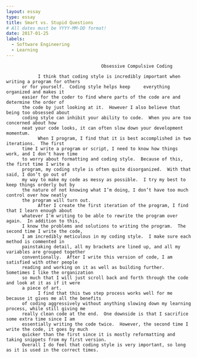 ```yaml
---
layout: essay
type: essay
title: Smart vs. Stupid Questions
# All dates must be YYYY-MM-DD format!
date: 2017-01-25
labels:
  - Software Engineering
  - Learning
---
```


                                        Obsessive Compulsive Coding

                I think that coding style is incredibly important when writing a program for others 
          or for yourself.  Coding style helps keep     everything organized and makes it 
          easier for the coder to find where parts of the code are and determine the order of 
          the code by just looking at it.  However I also believe that being too obsessed about 
          coding style can inhibit your ability to code.  When you are too concerned about how 
          neat your code looks, it can often slow down your development momentum.
                When I program, I find that it is best accomplished in two iterations.  The first 
          time I write a program or script, I need to know how things work, and I don’t have time 
          to worry about formatting and coding style.  Because of this, the first time I write a 
          program, my coding style is often quite disorganized.  With that said, I don’t go out of 
          my way to make my code as messy as possible.  I try my best to keep things orderly but by 
          the nature of not knowing what I’m doing, I don’t have too much control over how neatly 
          the program will turn out. 
                After I create the first iteration of the program, I find that I learn enough about 
          whatever I’m writing to be able to rewrite the program over again.  In addition to this, 
          I know the problems and solutions to writing the program.  The second time I write the code, 
          I am incredibly meticulous in my coding style.  I make sure each method is commented in 
          painstaking detail, all my brackets are lined up, and all my variables are grouped together 
          conventionally.  After I write this version of code, I am satisfied with other people 
          reading and working on it as well as building further.  Sometimes I like the organization 
          so much that I will just scroll back and forth through the code and look at it as if it were 
          a piece of art.
                I find that this two step process works well for me because it gives me all the benefits 
          of coding aggressively without anything slowing down my learning process, while still giving me 
          really clean code at the end.  One downside is that I sacrifice some extra time since I am 
          essentially writing the code twice.  However, the second time I write the code, it goes by much 
          quicker than the first since it is mostly reformatting and taking snippets from my first version.  
          Overall I do feel that coding style is very important, so long as it is used in the correct times.
	


